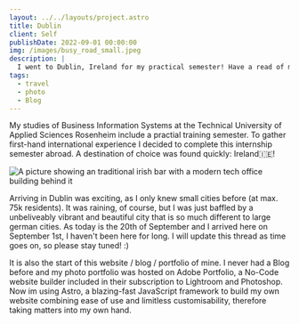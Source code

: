 ```yaml
---
layout: ../../layouts/project.astro
title: Dublin
client: Self
publishDate: 2022-09-01 00:00:00
img: /images/busy_road_small.jpeg
description: |
  I went to Dublin, Ireland for my practical semester! Have a read of my experience! :)
tags:
  - travel
  - photo  
  - Blog
---
```


My studies of Business Information Systems at the Technical University of Applied Sciences Rosenheim include a practial training semester. To gather first-hand international experience I decided to complete this internship semester abroad. A destination of choice was found quickly: Ireland🇮🇪!

![A picture showing an traditional irish bar with a modern tech office building behind it ](/images/dublin.jpeg "Tradition meets Tech")

Arriving in Dublin was exciting, as I only knew small cities before (at max. 75k residents). It was raining, of course, but I was just baffled by a unbeliveably vibrant and beautiful city that is so much different to large german cities. As today is the 20th of September and I arrived here on September 1st, I haven't been here for long. I will update this thread as time goes on, so please stay tuned! :)

It is also the start of this website / blog / portfolio of mine. I never had a Blog before and my photo portfolio was hosted on Adobe Portfolio, a No-Code website builder included in their subscription to Lightroom and Photoshop. Now im using Astro, a blazing-fast JavaScript framework to build my own website combining ease of use and limitless customisability, therefore taking matters into my own hand.